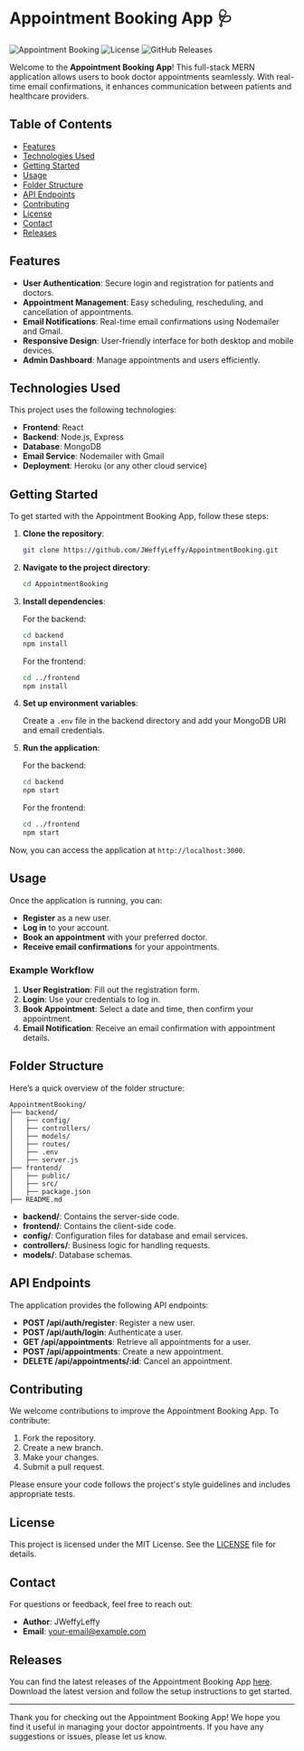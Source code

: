 # Appointment Booking App 🩺

![Appointment Booking](https://img.shields.io/badge/Version-1.0.0-blue.svg) ![License](https://img.shields.io/badge/License-MIT-green.svg) ![GitHub Releases](https://img.shields.io/badge/Releases-latest-orange.svg)

Welcome to the **Appointment Booking App**! This full-stack MERN application allows users to book doctor appointments seamlessly. With real-time email confirmations, it enhances communication between patients and healthcare providers.

## Table of Contents

- [Features](#features)
- [Technologies Used](#technologies-used)
- [Getting Started](#getting-started)
- [Usage](#usage)
- [Folder Structure](#folder-structure)
- [API Endpoints](#api-endpoints)
- [Contributing](#contributing)
- [License](#license)
- [Contact](#contact)
- [Releases](#releases)

## Features

- **User Authentication**: Secure login and registration for patients and doctors.
- **Appointment Management**: Easy scheduling, rescheduling, and cancellation of appointments.
- **Email Notifications**: Real-time email confirmations using Nodemailer and Gmail.
- **Responsive Design**: User-friendly interface for both desktop and mobile devices.
- **Admin Dashboard**: Manage appointments and users efficiently.

## Technologies Used

This project uses the following technologies:

- **Frontend**: React
- **Backend**: Node.js, Express
- **Database**: MongoDB
- **Email Service**: Nodemailer with Gmail
- **Deployment**: Heroku (or any other cloud service)

## Getting Started

To get started with the Appointment Booking App, follow these steps:

1. **Clone the repository**:

   ```bash
   git clone https://github.com/JWeffyLeffy/AppointmentBooking.git
   ```

2. **Navigate to the project directory**:

   ```bash
   cd AppointmentBooking
   ```

3. **Install dependencies**:

   For the backend:

   ```bash
   cd backend
   npm install
   ```

   For the frontend:

   ```bash
   cd ../frontend
   npm install
   ```

4. **Set up environment variables**:

   Create a `.env` file in the backend directory and add your MongoDB URI and email credentials.

5. **Run the application**:

   For the backend:

   ```bash
   cd backend
   npm start
   ```

   For the frontend:

   ```bash
   cd ../frontend
   npm start
   ```

Now, you can access the application at `http://localhost:3000`.

## Usage

Once the application is running, you can:

- **Register** as a new user.
- **Log in** to your account.
- **Book an appointment** with your preferred doctor.
- **Receive email confirmations** for your appointments.

### Example Workflow

1. **User Registration**: Fill out the registration form.
2. **Login**: Use your credentials to log in.
3. **Book Appointment**: Select a date and time, then confirm your appointment.
4. **Email Notification**: Receive an email confirmation with appointment details.

## Folder Structure

Here’s a quick overview of the folder structure:

```
AppointmentBooking/
├── backend/
│   ├── config/
│   ├── controllers/
│   ├── models/
│   ├── routes/
│   ├── .env
│   ├── server.js
├── frontend/
│   ├── public/
│   ├── src/
│   ├── package.json
├── README.md
```

- **backend/**: Contains the server-side code.
- **frontend/**: Contains the client-side code.
- **config/**: Configuration files for database and email services.
- **controllers/**: Business logic for handling requests.
- **models/**: Database schemas.

## API Endpoints

The application provides the following API endpoints:

- **POST /api/auth/register**: Register a new user.
- **POST /api/auth/login**: Authenticate a user.
- **GET /api/appointments**: Retrieve all appointments for a user.
- **POST /api/appointments**: Create a new appointment.
- **DELETE /api/appointments/:id**: Cancel an appointment.

## Contributing

We welcome contributions to improve the Appointment Booking App. To contribute:

1. Fork the repository.
2. Create a new branch.
3. Make your changes.
4. Submit a pull request.

Please ensure your code follows the project's style guidelines and includes appropriate tests.

## License

This project is licensed under the MIT License. See the [LICENSE](LICENSE) file for details.

## Contact

For questions or feedback, feel free to reach out:

- **Author**: JWeffyLeffy
- **Email**: [your-email@example.com](mailto:your-email@example.com)

## Releases

You can find the latest releases of the Appointment Booking App [here](https://github.com/JWeffyLeffy/AppointmentBooking/releases). Download the latest version and follow the setup instructions to get started.

---

Thank you for checking out the Appointment Booking App! We hope you find it useful in managing your doctor appointments. If you have any suggestions or issues, please let us know.